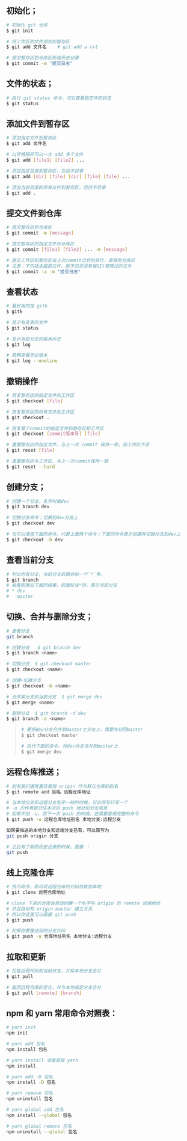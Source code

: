 ## 初始化；

```bash
# 初始化 git 仓库
$ git init

# 将工作区的文件添加到暂存区
$ git add 文件名    # git add a.txt

# 提交暂存区到仓库区形成历史记录
$ git commit -m "提交日志"
```

## 文件的状态；

```bash
# 执行 git status 命令，可以查看到文件的状态
$ git status
```

## 添加文件到暂存区

```bash
# 添加指定文件到暂存区
$ git add 文件名

# 以空格隔开可以一次 add 多个文件
$ git add [file1] [file2] ...

# 添加指定目录到暂存区，包括子目录
$ git add [dir] [file] [dir] [file] [file] ...

# 添加当前目录的所有文件到暂存区，包括子目录
$ git add .
```

## 提交文件到仓库

```bash
# 提交暂存区到仓库区
$ git commit -m [message]

# 提交暂存区的指定文件到仓库区
$ git commit [file1] [file2] ... -m [message]

# 提交工作区和暂存区自上次commit之后的变化，直接到仓库区
# 注意：不包括未跟踪文件，即不包含没有被GIt管理过的文件
$ git commit -a -m "提交日志"
```

## 查看状态

```bash
# 最好用的是 gitk
$ gitk

# 显示有变更的文件
$ git status

# 显示当前分支的版本历史
$ git log

# 简略查看历史版本
$ git log --oneline
```

## 撤销操作

```bash
# 恢复暂存区的指定文件到工作区
$ git checkout [file]

# 恢复暂存区的所有文件到工作区
$ git checkout .

# 恢复某个commit的指定文件到暂存区和工作区
$ git checkout [commit版本号] [file]

# 重置暂存区的指定文件，与上一次 commit 保持一致，但工作区不变
$ git reset [file]

# 重置暂存区与工作区，与上一次commit保持一致
$ git reset --hard
```

## 创建分支；

```bash
# 创建一个分支，名字叫做dev
$ git branch dev

# 切换分支命令；切换到dev分支上
$ git checkout dev

# 也可以使用下面的命令，代替上面两个命令；下面的命令表示创建并切换分支到dev上
$ git checkout -b dev
```

## 查看当前分支

```bash
# 列出所有分支，当前分支前面会标一个`*`号。
$ git branch
# 会看到类似下面的结果，前面标注*的，表示当前分支
# * dev
#   master
```

## 切换、合并与删除分支；

```bash
# 查看分支
git branch

# 创建分支   $ git branch dev
$ git branch <name>

# 切换分支  $ git checkout master
$ git checkout <name>  

# 创建+切换分支
$ git checkout -b <name>

# 合并某分支到当前分支  $ git merge dev
$ git merge <name>

# 删除分支  $ git branch -d dev
$ git branch -d <name>
```

> ```bash
> # 要把dev分支合并到master主分支上，需要先切回master
> $ git checkout master
> 
> # 执行下面的命令，将dev分支合并到master上
> $ git merge dev
> ```

## 远程仓库推送；

```bash
# 别名我们通常喜欢使用 origin 作为默认仓库的别名
$ git remote add 别名 远程仓库地址

# 当本地分支和远程分支名字一样的时候，可以简写只写一个
# -u 的作用是记住本次的 push 地址和分支信息
# 如果不加 -u，则下一次 push 的时候，还需要使用完整的命令
$ git push -u 远程仓库地址别名 本地分支:远程分支

如果要推送的本地分支和远端分支已有，可以简写为
git push origin 分支

# 之后有了新的历史记录的时候，直接 ：
git push
```

## 线上克隆仓库

```bash
# 执行命令，即可将远程仓库的代码拉取到本地
$ git clone 远程仓库地址

# clone 下来的仓库会自动创建一个名字叫 origin 的 remote 远端地址
# 并且自动和 origin master 建立关系
# 所以你这里可以直接 git push
$ git push

# 如果你要推送别的分支代码
$ git push -u 仓库地址别名 本地分支:远程分支
```

## 拉取和更新

```bash
# 拉取远程代码到当前分支，并和本地分支合并
$ git pull

# 取回远程仓库的变化，并与本地指定分支合并
$ git pull [remote] [branch]
```

## npm 和 yarn 常用命令对照表：

```bash
# yarn init
npm init

# yarn add 包名
npm install 包名

# yarn install 或者直接 yarn
npm install

# yarn add -D 包名
npm install -D 包名

# yarn remove 包名
npm uninstall 包名

# yarn global add 包名
npm install --global 包名

# yarn global remove 包名
npm uninstall --global 包名
```

